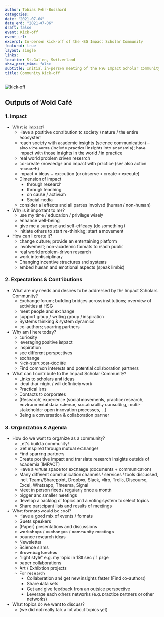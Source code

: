 ```yaml
---
author: Tobias Fehr-Bosshard
categories:
date: "2021-07-06"
date_end: "2021-07-06"
draft: false
event: Kick-off
event_url: 
excerpt: In-person kick-off of the HSG Impact Scholar Community
featured: true
layout: single
links:
location: St.Gallen, Switzerland
show_post_time: false
subtitle: Initial in-person meeting of the HSG Impact Scholar Community. We talked about the nature of impact, expectations and potential contributions of the community, as well as organization and agenda.
title: Community Kick-off
---
```


![kick-off](/img/2021/2021-07-06_kick-off.jpg)

## Outputs of Wold Café

### 1. Impact
 
- What is impact?
	- Have a postitive contribution to society / nature / the entire ecosystem
	- reach society with academic insights (science communication) – also vice versa (include practical insights into academia); have impact with those insights in the world / in practice
	- real world problem driven research
	- co-create knowledge and impact with practice (see also action research)
	- impact = ideas + execution (or observe > create > execute)
	- Dimension of impact
		- through research
		- through teaching
		- on cause / activism
		- Social media
	- consider all effects and all parties involved (human / non-human)
- Why is it important to me?
	- use my time / education / privilege wisely
	- enhance well-being
	- give me a purpose and self-efficacy (do something!)
	- initiate others to start re-thinking; start a movement
- How can I create it?
	- change culture; provide an entertaining platform
	- involvement; non-academic formats to reach public
	- real world problem-driven research
	- work interdisciplinary
	- Changing incentive structures and systems
	- embed human and emotional aspects (speak limbic)
 
### 2. Expectations & Contributions
 
- What are my needs and desires to be addressed by the Impact Scholars Community?
	- Exchange forum; building bridges across institutions; overview of activities at HSG
	- meet people and exchange
	- support group / writing group / inspiration
	- Systems thinking & system dynamics
	- co-authors; sparring partners
- Why am I here today?
	- curiosity
	- leveraging positive impact
	- inspiration
	- see different perspectives
	- exchange
	- Kick-start post-doc life
	- Find common interests and potential collaboration partners
- What can I contribute to the Impact Scholar Community?
	- Links to scholars and ideas
	- ideal that might / will definitely work
	- Practical lens
	- Contacts to corporates
	- (Research) experience (social movements, practice research, environmental data science, sustainability consulting, multi-stakeholder open innovation processes, ...)
	- Being a conversation & collaboration partner
 
### 3. Organization & Agenda
 
- How do we want to organize as a community?
	- Let's build a community!
	- Get inspired through mutual exchange!
	- Find sparring partners
	- Create positive impact and translate research insights outside of academia (IMPACT)
	- Have a virtual space for exchange (documents + communication)
	- Many different communication channels / services / tools discussed, incl. Teams/Sharepoint, Dropbox, Slack, Miro, Trello, Discourse, Excel, Whatsapp, Threema, Signal
	- Meet in person fixed / regularly once a month
	- bigger and smaller meetings
	- develop a backlog of topics and a voting system to select topics
	- Share participant lists and results of meetings
- What formats would be cool?
	- Have a good mix of events / formats
	- Guets speakers
	- (Paper) presentations and discussions
	- workshops / exchanges / community meetings
	- bounce research ideas
	- Newsletter
	- Science slams
	- Brownbag lunches
	- "light style" e.g. my topic in 180 sec / 1 page
	- paper collaborations
	- Art / Exhibition projects
	- For research
		- Collaboration and get new insights faster (Find co-authors)
		- Share data sets
		- Get and give feedback from an outside perspective
		- Leverage each others networks (e.g. practice partners or other networks)
- What topics do we want to discuss?
	- (we did not really talk a lot about topics yet)
